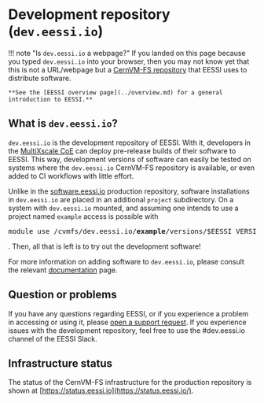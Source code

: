 # Development repository (`dev.eessi.io`)

!!! note "Is `dev.eessi.io` a webpage?"
    If you landed on this page because you typed `dev.eessi.io` into your browser, then
    you may not know yet that this is not a URL/webpage but a [CernVM-FS repository](../filesystem_layer.md)
    that EESSI uses to distribute software.
 
    **See the [EESSI overview page](../overview.md) for a general introduction to EESSI.**

## What is `dev.eessi.io`?

`dev.eessi.io` is the development repository of EESSI. With it, developers in the [MultiXscale CoE](https://multixscale.eu) can deploy pre-release builds of their software to EESSI.
This way, development versions of software can easily be tested on systems where the `dev.eessi.io` CernVM-FS repository is available, or even added to CI workflows with little effort. 

Unlike in the [software.eessi.io](software.eessi.io.md) production repository, software installations in `dev.eessi.io` are placed in an additional `project` 
subdirectory. On a system with `dev.eessi.io` mounted, and assuming one intends to use a project named `example` access is possible with 
<pre>module use /cvmfs/dev.eessi.io/<b>example</b>/versions/$EESSI_VERSION/software/linux/$EESSI_SOFTWARE_SUBDIR/modules/all</pre>. Then, all that is left is to try out the development software!

For more information on adding software to `dev.eessi.io`, please consult the relevant [documentation](../adding_software/adding_development_software.md) page.

## Question or problems

If you have any questions regarding EESSI, or if you experience a problem in accessing or using it,
please [open a support request](../support.md). If you experience issues with the development repository, feel free to use the #dev.eessi.io channel 
of the EESSI Slack.

## Infrastructure status

The status of the CernVM-FS infrastructure for the production repository is shown at [https://status.eessi.io](https://status.eessi.io/).
